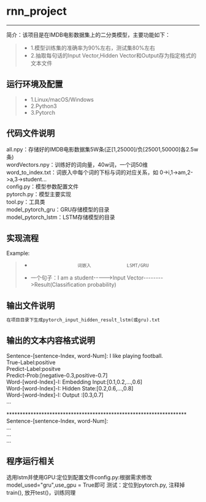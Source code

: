# rnn_project

------

简介：该项目是在IMDB电影数据集上的二分类模型，主要功能如下：

> * 1.模型训练集的准确率为90%左右，测试集80%左右
> * 2.抽取每句话的Input Vector,Hidden Vector和Output存为指定格式的文本文件


## 运行环境及配置
> * 1.Linux/macOS/Windows
> * 2.Python3
> * 3.Pytorch


## 代码文件说明
all.npy：存储好的IMDB电影数据集5W条(正[1,25000]/负[25001,50000]各2.5w条)</br>
wordVectors.npy：训练好的词向量，40w词，一个词50维</br>
word_to_index.txt：词嵌入中每个词的下标与词的对应关系，如 0->i,1->am,2->a,3->student...</br>
config.py：模型参数配置文件</br>
pytorch.py：模型主要实现</br>
tool.py：工具类</br>
model_pytorch_gru：GRU存储模型的目录</br>
model_pytorch_lstm：LSTM存储模型的目录</br>


## 实现流程
Example:
> *                      词嵌入             LSMT/GRU
> * 一个句子：I am a student----->Input Vector-------->Result(Classification probability)


## 输出文件说明
```python
在项目目录下生成pytorch_input_hidden_result_lstm(或gru).txt
```


## 输出的文本内容格式说明

Sentence-[sentence-Index, word-Num]: I like playing football.</br>
True-Label:positive</br>
Predict-Label:positve</br>
Predict-Prob:[negative-0.3,positive-0.7]</br>
Word-[word-Index]-I: Embedding Input:[0.1,0.2,...,0.6]</br>
Word-[word-Index]-I: Hidden State:[0.2,0.6,...,0.8]</br>
Word-[word-Index]-I: Output :[0.3,0.7]</br>
...</br>
</br>
*******************************************************************</br>
Sentence-[sentence-Index, word-Num]:</br>
...</br>
...</br>
...</br>


## 程序运行相关
选用lstm并使用GPU:定位到配置文件config.py:根据需求修改model_used="gru",use_gpu = True即可
测试：定位到pytorch.py, 注释掉train(), 放开test()，训练同理


